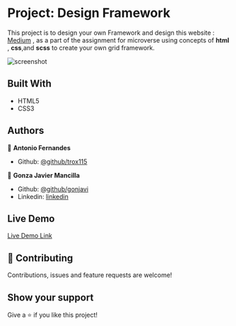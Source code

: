 # Project: Design Framework
This project is to design your own Framework and design this website : [Medium](https://www.medium.com/) , as a part of the assignment for microverse using concepts of **html** , **css**,and **scss** to create your own grid framework.


![screenshot](./img/smashing.png)


## Built With

- HTML5
- CSS3

## Authors

👤 **Antonio Fernandes**

- Github: [@github/trox115](https://github.com/trox115)

👤 **Gonza Javier Mancilla**

- Github: [@github/gonjavi](https://github.com/gonjavi)
- Linkedin: [linkedin](https://www.linkedin.com/in/g-javier-mancilla-a686a9178/)

## Live Demo

[Live Demo Link](https://raw.githack.com/gonjavi/cssframework/development/index.html)


## 🤝 Contributing

Contributions, issues and feature requests are welcome!


## Show your support

Give a ⭐️ if you like this project!
